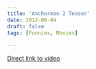```yaml
---
title: 'Anchorman 2 Teaser'
date: 2012-06-04
draft: false
tags: [Funnies, Movies]

---
```


[Direct link to video](http://youtu.be/9fDecrlVbtI)